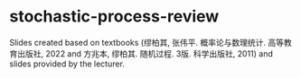 # stochastic-process-review
Slides created based on textbooks (缪柏其, 张伟平. 概率论与数理统计. 高等教育出版社, 2022 and 方兆本, 缪柏其. 随机过程. 3版. 科学出版社, 2011) and slides provided by the lecturer. 

